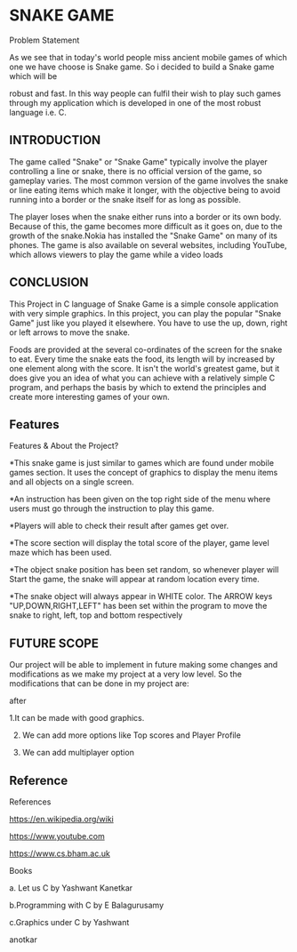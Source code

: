 
# SNAKE GAME

Problem Statement

As we see that in today's world people miss ancient mobile games of which one we have choose is Snake game. So i decided to build a Snake game which will be

robust and fast. In this way people can fulfil their wish to play such games through my application which is developed in one of the most robust language i.e. C.


## INTRODUCTION



The game called "Snake" or "Snake Game" typically involve the player controlling a line or snake, there is no official version of the game, so gameplay varies. The most common version of the game involves the snake or line eating items which make it longer, with the objective being to avoid running into a border or the snake itself for as long as possible.

The player loses when the snake either runs into a border or its own body.
Because of this, the game becomes more difficult as it goes on, due to the
growth of the snake.Nokia has installed the "Snake Game" on many of its phones. The game is also available on several websites, including YouTube, which allows viewers to play the game while a video loads


## CONCLUSION



This Project in C language of Snake Game is a simple console application with very simple graphics. In this project, you can play the popular "Snake Game" just like you played it elsewhere. You have to use the up, down, right or left arrows to move the snake.

Foods are provided at the several co-ordinates of the screen for the
snake to eat. Every time the snake eats the food, its length will by increased by one element along with the score. It isn't the world's greatest game, but it does give you an idea of what you can achieve with a relatively simple C program, and perhaps the
basis by which to extend the principles and create more interesting
games of your own.


## Features
Features & About the Project?

*This snake game is just similar to games which are found under mobile games section. It uses the concept of graphics to display the menu items and all objects on a single screen.

*An instruction has been given on the top right side of the menu where users must go through the instruction to play this game.

*Players will able to check their result after games get over.

*The score section will display the total score of the player, game level maze which has been used.


*The object snake position has been set random, so whenever player will
Start the game, the snake will appear at random location every time.

*The snake object will always appear in WHITE color. The ARROW keys "UP,DOWN,RIGHT,LEFT" has been set within the program to move the snake to right, left, top and bottom respectively


## FUTURE SCOPE


Our project will be able to implement in future making some changes and modifications as we make my project at a very low level. So the modifications that can be done in my project are:

after

1.It can be made with good graphics.

2. We can add more options like Top scores and Player Profile

3. We can add multiplayer option

##  Reference
References

https://en.wikipedia.org/wiki

https://www.youtube.com

https://www.cs.bham.ac.uk

Books

a. Let us C by Yashwant Kanetkar

b.Programming with C by E Balagurusamy

c.Graphics under C by Yashwant

anotkar
